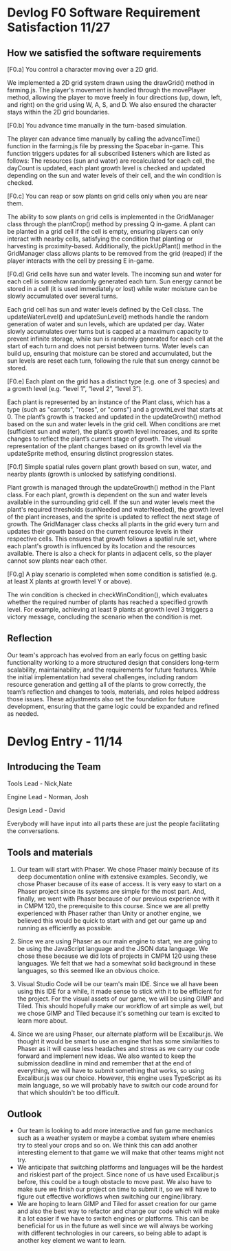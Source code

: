 # Devlog F0 Software Requirement Satisfaction 11/27

## How we satisfied the software requirements

[F0.a] You control a character moving over a 2D grid.

We implemented a 2D grid system drawn using the drawGrid() method in farming.js. The player's movement is handled through the movePlayer method, allowing the player to move freely in four directions (up, down, left, and right) on the grid using W, A, S, and D. We also ensured the character stays within the 2D grid boundaries.

[F0.b] You advance time manually in the turn-based simulation.

The player can advance time manually by calling the advanceTime() function in the farming.js file by pressing the Spacebar in-game. This function triggers updates for all subscribed listeners which are listed as follows: The resources (sun and water) are recalculated for each cell, the dayCount is updated, each plant growth level is checked and updated depending on the sun and water levels of their cell, and the win condition is checked. 

[F0.c] You can reap or sow plants on grid cells only when you are near them.

The ability to sow plants on grid cells is implemented in the GridManager class through the plantCrop() method by pressing Q in-game. A plant can be planted in a grid cell if the cell is empty, ensuring players can only interact with nearby cells, satisfying the condition that planting or harvesting is proximity-based. Additionally, the pickUpPlant() method in the GridManager class allows plants to be removed from the grid (reaped) if the player interacts with the cell by pressing E in-game.

[F0.d] Grid cells have sun and water levels. The incoming sun and water for each cell is somehow randomly generated each turn. Sun energy cannot be stored in a cell (it is used immediately or lost) while water moisture can be slowly accumulated over several turns.

Each grid cell has sun and water levels defined by the Cell class. The updateWaterLevel() and updateSunLevel() methods handle the random generation of water and sun levels, which are updated per day. Water slowly accumulates over turns but is capped at a maximum capacity to prevent infinite storage, while sun is randomly generated for each cell at the start of each turn and does not persist between turns. Water levels can build up, ensuring that moisture can be stored and accumulated, but the sun levels are reset each turn, following the rule that sun energy cannot be stored.

[F0.e] Each plant on the grid has a distinct type (e.g. one of 3 species) and a growth level (e.g. “level 1”, “level 2”, “level 3”).

Each plant is represented by an instance of the Plant class, which has a type (such as "carrots", "roses", or "corns") and a growthLevel that starts at 0. The plant’s growth is tracked and updated in the updateGrowth() method based on the sun and water levels in the grid cell. When conditions are met (sufficient sun and water), the plant’s growth level increases, and its sprite changes to reflect the plant’s current stage of growth. The visual representation of the plant changes based on its growth level via the updateSprite method, ensuring distinct progression states.

[F0.f] Simple spatial rules govern plant growth based on sun, water, and nearby plants (growth is unlocked by satisfying conditions).

Plant growth is managed through the updateGrowth() method in the Plant class. For each plant, growth is dependent on the sun and water levels available in the surrounding grid cell. If the sun and water levels meet the plant's required thresholds (sunNeeded and waterNeeded), the growth level of the plant increases, and the sprite is updated to reflect the next stage of growth. The GridManager class checks all plants in the grid every turn and updates their growth based on the current resource levels in their respective cells. This ensures that growth follows a spatial rule set, where each plant's growth is influenced by its location and the resources available. There is also a check for plants in adjacent cells, so the player cannot sow plants near each other.

[F0.g] A play scenario is completed when some condition is satisfied (e.g. at least X plants at growth level Y or above).

The win condition is checked in checkWinCondition(), which evaluates whether the required number of plants has reached a specified growth level. For example, achieving at least 9 plants at growth level 3 triggers a victory message, concluding the scenario when the condition is met.

## Reflection

Our team's approach has evolved from an early focus on getting basic functionality working to a more structured design that considers long-term scalability, maintainability, and the requirements for future features. While the initial implementation had several challenges, including random resource generation and getting all of the plants to grow correctly, the team’s reflection and changes to tools, materials, and roles helped address those issues. These adjustments also set the foundation for future development, ensuring that the game logic could be expanded and refined as needed. 


# Devlog Entry - 11/14

## Introducing the Team
Tools Lead - Nick,Nate

Engine Lead - Norman, Josh

Design Lead - David

Everybody will have input into all parts these are just the people facilitating the conversations.

## Tools and materials
1. Our team will start with Phaser. We chose Phaser mainly because of its deep documentation online with extensive examples. Secondly, we chose Phaser because of its ease of access. It is very easy to start on a Phaser project since its systems are simple for the most part. And, finally, we went with Phaser because of our previous experience with it in CMPM 120, the prerequisite to this course. Since we are all pretty experienced with Phaser rather than Unity or another engine, we believed this would be quick to start with and get our game up and running as efficiently as possible.

2. Since we are using Phaser as our main engine to start, we are going to be using the JavaScript language and the JSON data language. We chose these because we did lots of projects in CMPM 120 using these languages. We felt that we had a somewhat solid background in these languages, so this seemed like an obvious choice.

3. Visual Studio Code will be our team's main IDE. Since we all have been using this IDE for a while, it made sense to stick with it to be efficient for the project. For the visual assets of our game, we will be using GIMP and Tiled. This should hopefully make our workflow of art simple as well, but we chose GIMP and Tiled because it's something our team is excited to learn more about.

4. Since we are using Phaser, our alternate platform will be Excalibur.js. We thought it would be smart to use an engine that has some similarities to Phaser as it will cause less headaches and stress as we carry our code forward and implement new ideas. We also wanted to keep the submission deadline in mind and remember that at the end of everything, we will have to submit something that works, so using Excalibur.js was our choice. However, this engine uses TypeScript as its main language, so we will probably have to switch our code around for that which shouldn't be too difficult.

## Outlook
- Our team is looking to add more interactive and fun game mechanics such as a weather system or maybe a combat system where enemies try to steal your crops and so on. We think this can add another interesting element to that game we will make that other teams might not try.
- We anticipate that switching platforms and languages will be the hardest and riskiest part of the project. Since none of us have used Excalibur.js before, this could be a tough obstacle to move past. We also have to make sure we finish our project on time to submit it, so we will have to figure out effective workflows when switching our engine/library.
- We are hoping to learn GIMP and Tiled for asset creation for our game and also the best way to refactor and change our code which will make it a lot easier if we have to switch engines or platforms. This can be beneficial for us in the future as well since we will always be working with different technologies in our careers, so being able to adapt is another key element we want to learn.

